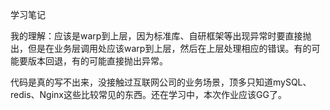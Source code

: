 学习笔记  

​	我的理解：应该是warp到上层，因为标准库、自研框架等出现异常时要直接抛出，但是在业务层调用处应该warp到上层，然后在上层处理相应的错误。有的可能要版本回退，有的可能直接抛出异常。



代码是真的写不出来，没接触过互联网公司的业务场景，顶多只知道mySQL、redis、Nginx这些比较常见的东西。还在学习中，本次作业应该GG了。